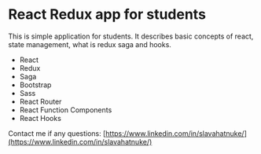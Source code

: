 # React Redux app for students

This is simple application for students. It describes basic concepts of react, state management, what is redux saga and hooks. 

- React
- Redux
- Saga
- Bootstrap
- Sass
- React Router
- React Function Components
- React Hooks

Contact me if any questions: [https://www.linkedin.com/in/slavahatnuke/](https://www.linkedin.com/in/slavahatnuke/)





